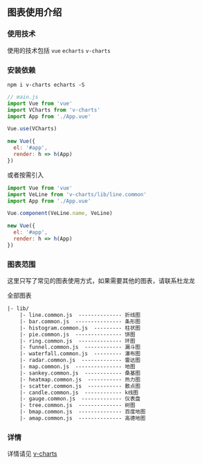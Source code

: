 ## 图表使用介绍

### 使用技术

使用的技术包括 `vue` `echarts` `v-charts`

### 安装依赖

```shell
npm i v-charts echarts -S
```

```js
// main.js
import Vue from 'vue'
import VCharts from 'v-charts'
import App from './App.vue'

Vue.use(VCharts)

new Vue({
  el: '#app',
  render: h => h(App)
})
```

或者按需引入

```js
import Vue from 'vue'
import VeLine from 'v-charts/lib/line.common'
import App from './App.vue'

Vue.component(VeLine.name, VeLine)

new Vue({
  el: '#app',
  render: h => h(App)
})
```

### 图表范围

这里只写了常见的图表使用方式，如果需要其他的图表，请联系杜龙龙

全部图表

```html
|- lib/
    |- line.common.js  -------------- 折线图
    |- bar.common.js  --------------- 条形图
    |- histogram.common.js  --------- 柱状图
    |- pie.common.js  --------------- 饼图
    |- ring.common.js  -------------- 环图
    |- funnel.common.js  ------------ 漏斗图
    |- waterfall.common.js  --------- 瀑布图
    |- radar.common.js  ------------- 雷达图
    |- map.common.js  --------------- 地图
    |- sankey.common.js  ------------ 桑基图
    |- heatmap.common.js  ----------- 热力图
    |- scatter.common.js  ----------- 散点图
    |- candle.common.js  ------------ k线图
    |- gauge.common.js  ------------- 仪表盘
    |- tree.common.js  -------------- 树图
    |- bmap.common.js  -------------- 百度地图
    |- amap.common.js  -------------- 高德地图
```

### 详情

详情请见 [v-charts](https://v-charts.js.org/#/)